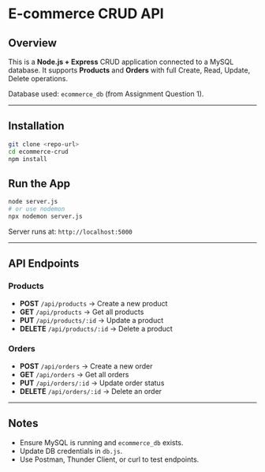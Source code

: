 # E-commerce CRUD API

## Overview

This is a **Node.js + Express** CRUD application connected to a MySQL database.
It supports **Products** and **Orders** with full Create, Read, Update, Delete operations.

Database used: `ecommerce_db` (from Assignment Question 1).

---

## Installation

```bash
git clone <repo-url>
cd ecommerce-crud
npm install
```

## Run the App

```bash
node server.js
# or use nodemon
npx nodemon server.js
```

Server runs at: `http://localhost:5000`

---

## API Endpoints

### Products

* **POST** `/api/products` → Create a new product
* **GET** `/api/products` → Get all products
* **PUT** `/api/products/:id` → Update a product
* **DELETE** `/api/products/:id` → Delete a product

### Orders

* **POST** `/api/orders` → Create a new order
* **GET** `/api/orders` → Get all orders
* **PUT** `/api/orders/:id` → Update order status
* **DELETE** `/api/orders/:id` → Delete an order

---

## Notes

* Ensure MySQL is running and `ecommerce_db` exists.
* Update DB credentials in `db.js`.
* Use Postman, Thunder Client, or curl to test endpoints.
